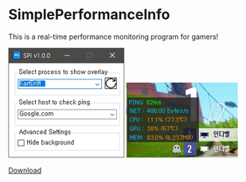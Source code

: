 # SimplePerformanceInfo
This is a real-time performance monitoring program for gamers!

<img src="spi.png">
<img src="spi_overlay.png">

<a href="https://github.com/Indvel/SimplePerformanceInfo/releases">Download</a>

